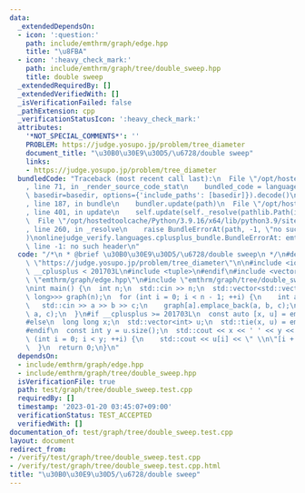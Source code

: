 ```yaml
---
data:
  _extendedDependsOn:
  - icon: ':question:'
    path: include/emthrm/graph/edge.hpp
    title: "\u8FBA"
  - icon: ':heavy_check_mark:'
    path: include/emthrm/graph/tree/double_sweep.hpp
    title: double sweep
  _extendedRequiredBy: []
  _extendedVerifiedWith: []
  _isVerificationFailed: false
  _pathExtension: cpp
  _verificationStatusIcon: ':heavy_check_mark:'
  attributes:
    '*NOT_SPECIAL_COMMENTS*': ''
    PROBLEM: https://judge.yosupo.jp/problem/tree_diameter
    document_title: "\u30B0\u30E9\u30D5/\u6728/double sweep"
    links:
    - https://judge.yosupo.jp/problem/tree_diameter
  bundledCode: "Traceback (most recent call last):\n  File \"/opt/hostedtoolcache/Python/3.9.16/x64/lib/python3.9/site-packages/onlinejudge_verify/documentation/build.py\"\
    , line 71, in _render_source_code_stat\n    bundled_code = language.bundle(stat.path,\
    \ basedir=basedir, options={'include_paths': [basedir]}).decode()\n  File \"/opt/hostedtoolcache/Python/3.9.16/x64/lib/python3.9/site-packages/onlinejudge_verify/languages/cplusplus.py\"\
    , line 187, in bundle\n    bundler.update(path)\n  File \"/opt/hostedtoolcache/Python/3.9.16/x64/lib/python3.9/site-packages/onlinejudge_verify/languages/cplusplus_bundle.py\"\
    , line 401, in update\n    self.update(self._resolve(pathlib.Path(included), included_from=path))\n\
    \  File \"/opt/hostedtoolcache/Python/3.9.16/x64/lib/python3.9/site-packages/onlinejudge_verify/languages/cplusplus_bundle.py\"\
    , line 260, in _resolve\n    raise BundleErrorAt(path, -1, \"no such header\"\
    )\nonlinejudge_verify.languages.cplusplus_bundle.BundleErrorAt: emthrm/graph/edge.hpp:\
    \ line -1: no such header\n"
  code: "/*\n * @brief \u30B0\u30E9\u30D5/\u6728/double sweep\n */\n#define PROBLEM\
    \ \"https://judge.yosupo.jp/problem/tree_diameter\"\n\n#include <iostream>\n#if\
    \ __cplusplus < 201703L\n#include <tuple>\n#endif\n#include <vector>\n\n#include\
    \ \"emthrm/graph/edge.hpp\"\n#include \"emthrm/graph/tree/double_sweep.hpp\"\n\
    \nint main() {\n  int n;\n  std::cin >> n;\n  std::vector<std::vector<emthrm::Edge<long\
    \ long>>> graph(n);\n  for (int i = 0; i < n - 1; ++i) {\n    int a, b, c;\n \
    \   std::cin >> a >> b >> c;\n    graph[a].emplace_back(a, b, c);\n    graph[b].emplace_back(b,\
    \ a, c);\n  }\n#if __cplusplus >= 201703L\n  const auto [x, u] = emthrm::double_sweep(graph);\n\
    #else\n  long long x;\n  std::vector<int> u;\n  std::tie(x, u) = emthrm::double_sweep(graph);\n\
    #endif\n  const int y = u.size();\n  std::cout << x << ' ' << y << '\\n';\n  for\
    \ (int i = 0; i < y; ++i) {\n    std::cout << u[i] << \" \\n\"[i + 1 == y];\n\
    \  }\n  return 0;\n}\n"
  dependsOn:
  - include/emthrm/graph/edge.hpp
  - include/emthrm/graph/tree/double_sweep.hpp
  isVerificationFile: true
  path: test/graph/tree/double_sweep.test.cpp
  requiredBy: []
  timestamp: '2023-01-20 03:45:07+09:00'
  verificationStatus: TEST_ACCEPTED
  verifiedWith: []
documentation_of: test/graph/tree/double_sweep.test.cpp
layout: document
redirect_from:
- /verify/test/graph/tree/double_sweep.test.cpp
- /verify/test/graph/tree/double_sweep.test.cpp.html
title: "\u30B0\u30E9\u30D5/\u6728/double sweep"
---
```

